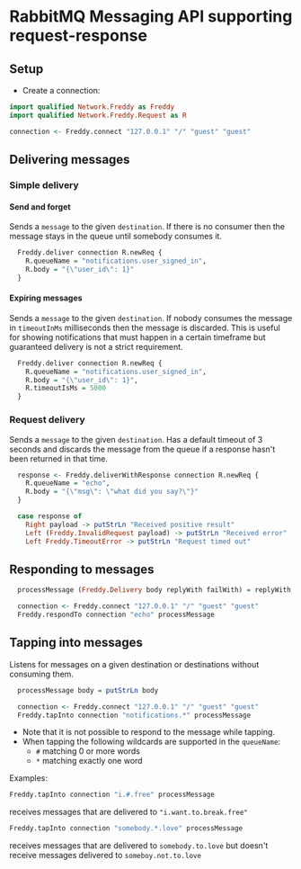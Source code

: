 # RabbitMQ Messaging API supporting request-response

## Setup

* Create a connection:

```haskell
import qualified Network.Freddy as Freddy
import qualified Network.Freddy.Request as R

connection <- Freddy.connect "127.0.0.1" "/" "guest" "guest"
```

## Delivering messages

### Simple delivery

#### Send and forget
Sends a `message` to the given `destination`. If there is no consumer then the
message stays in the queue until somebody consumes it.
```haskell
  Freddy.deliver connection R.newReq {
    R.queueName = "notifications.user_signed_in",
    R.body = "{\"user_id\": 1}"
  }
```

#### Expiring messages
Sends a `message` to the given `destination`. If nobody consumes the message in
`timeoutInMs` milliseconds then the message is discarded. This is useful for
showing notifications that must happen in a certain timeframe but guaranteed
delivery is not a strict requirement.
```haskell
  Freddy.deliver connection R.newReq {
    R.queueName = "notifications.user_signed_in",
    R.body = "{\"user_id\": 1}",
    R.timeoutIsMs = 5000
  }
```

### Request delivery
Sends a `message` to the given `destination`. Has a default timeout of 3
seconds and discards the message from the queue if a response hasn't been
returned in that time.
```haskell
  response <- Freddy.deliverWithResponse connection R.newReq {
    R.queueName = "echo",
    R.body = "{\"msg\": \"what did you say?\"}"
  }

  case response of
    Right payload -> putStrLn "Received positive result"
    Left (Freddy.InvalidRequest payload) -> putStrLn "Received error"
    Left Freddy.TimeoutError -> putStrLn "Request timed out"
```

## Responding to messages
```haskell
  processMessage (Freddy.Delivery body replyWith failWith) = replyWith body

  connection <- Freddy.connect "127.0.0.1" "/" "guest" "guest"
  Freddy.respondTo connection "echo" processMessage
```

## Tapping into messages
Listens for messages on a given destination or destinations without
consuming them.

```haskell
  processMessage body = putStrLn body

  connection <- Freddy.connect "127.0.0.1" "/" "guest" "guest"
  Freddy.tapInto connection "notifications.*" processMessage
```

* Note that it is not possible to respond to the message while tapping.
* When tapping the following wildcards are supported in the `queueName`:
  * `#` matching 0 or more words
  * `*` matching exactly one word

Examples:

```haskell
Freddy.tapInto connection "i.#.free" processMessage
```

receives messages that are delivered to `"i.want.to.break.free"`

```haskell
Freddy.tapInto connection "somebody.*.love" processMessage
```

receives messages that are delivered to `somebody.to.love` but doesn't receive messages delivered to `someboy.not.to.love`
